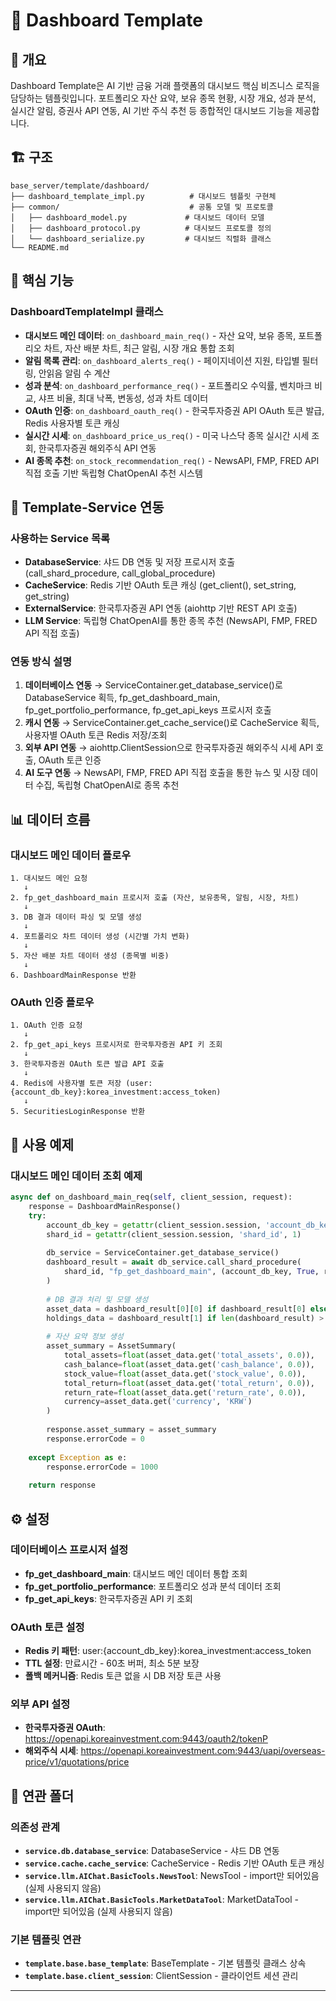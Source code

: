# 📁 Dashboard Template

## 📌 개요
Dashboard Template은 AI 기반 금융 거래 플랫폼의 대시보드 핵심 비즈니스 로직을 담당하는 템플릿입니다. 포트폴리오 자산 요약, 보유 종목 현황, 시장 개요, 성과 분석, 실시간 알림, 증권사 API 연동, AI 기반 주식 추천 등 종합적인 대시보드 기능을 제공합니다.

## 🏗️ 구조
```
base_server/template/dashboard/
├── dashboard_template_impl.py          # 대시보드 템플릿 구현체
├── common/                             # 공통 모델 및 프로토콜
│   ├── dashboard_model.py             # 대시보드 데이터 모델
│   ├── dashboard_protocol.py          # 대시보드 프로토콜 정의
│   └── dashboard_serialize.py         # 대시보드 직렬화 클래스
└── README.md                          
```

## 🔧 핵심 기능

### **DashboardTemplateImpl 클래스**
- **대시보드 메인 데이터**: `on_dashboard_main_req()` - 자산 요약, 보유 종목, 포트폴리오 차트, 자산 배분 차트, 최근 알림, 시장 개요 통합 조회
- **알림 목록 관리**: `on_dashboard_alerts_req()` - 페이지네이션 지원, 타입별 필터링, 안읽음 알림 수 계산
- **성과 분석**: `on_dashboard_performance_req()` - 포트폴리오 수익률, 벤치마크 비교, 샤프 비율, 최대 낙폭, 변동성, 성과 차트 데이터
- **OAuth 인증**: `on_dashboard_oauth_req()` - 한국투자증권 API OAuth 토큰 발급, Redis 사용자별 토큰 캐싱
- **실시간 시세**: `on_dashboard_price_us_req()` - 미국 나스닥 종목 실시간 시세 조회, 한국투자증권 해외주식 API 연동
- **AI 종목 추천**: `on_stock_recommendation_req()` - NewsAPI, FMP, FRED API 직접 호출 기반 독립형 ChatOpenAI 추천 시스템

## 🔄 Template-Service 연동

### **사용하는 Service 목록**
- **DatabaseService**: 샤드 DB 연동 및 저장 프로시저 호출 (call_shard_procedure, call_global_procedure)
- **CacheService**: Redis 기반 OAuth 토큰 캐싱 (get_client(), set_string, get_string)
- **ExternalService**: 한국투자증권 API 연동 (aiohttp 기반 REST API 호출)
- **LLM Service**: 독립형 ChatOpenAI를 통한 종목 추천 (NewsAPI, FMP, FRED API 직접 호출)

### **연동 방식 설명**
1. **데이터베이스 연동** → ServiceContainer.get_database_service()로 DatabaseService 획득, fp_get_dashboard_main, fp_get_portfolio_performance, fp_get_api_keys 프로시저 호출
2. **캐시 연동** → ServiceContainer.get_cache_service()로 CacheService 획득, 사용자별 OAuth 토큰 Redis 저장/조회
3. **외부 API 연동** → aiohttp.ClientSession으로 한국투자증권 해외주식 시세 API 호출, OAuth 토큰 인증
4. **AI 도구 연동** → NewsAPI, FMP, FRED API 직접 호출을 통한 뉴스 및 시장 데이터 수집, 독립형 ChatOpenAI로 종목 추천

## 📊 데이터 흐름

### **대시보드 메인 데이터 플로우**
```
1. 대시보드 메인 요청
   ↓
2. fp_get_dashboard_main 프로시저 호출 (자산, 보유종목, 알림, 시장, 차트)
   ↓
3. DB 결과 데이터 파싱 및 모델 생성
   ↓
4. 포트폴리오 차트 데이터 생성 (시간별 가치 변화)
   ↓
5. 자산 배분 차트 데이터 생성 (종목별 비중)
   ↓
6. DashboardMainResponse 반환
```

### **OAuth 인증 플로우**
```
1. OAuth 인증 요청
   ↓
2. fp_get_api_keys 프로시저로 한국투자증권 API 키 조회
   ↓
3. 한국투자증권 OAuth 토큰 발급 API 호출
   ↓
4. Redis에 사용자별 토큰 저장 (user:{account_db_key}:korea_investment:access_token)
   ↓
5. SecuritiesLoginResponse 반환
```

## 🚀 사용 예제

### **대시보드 메인 데이터 조회 예제**
```python
async def on_dashboard_main_req(self, client_session, request):
    response = DashboardMainResponse()
    try:
        account_db_key = getattr(client_session.session, 'account_db_key', 0)
        shard_id = getattr(client_session.session, 'shard_id', 1)
        
        db_service = ServiceContainer.get_database_service()
        dashboard_result = await db_service.call_shard_procedure(
            shard_id, "fp_get_dashboard_main", (account_db_key, True, request.chart_period)
        )
        
        # DB 결과 처리 및 모델 생성
        asset_data = dashboard_result[0][0] if dashboard_result[0] else {}
        holdings_data = dashboard_result[1] if len(dashboard_result) > 1 else []
        
        # 자산 요약 정보 생성
        asset_summary = AssetSummary(
            total_assets=float(asset_data.get('total_assets', 0.0)),
            cash_balance=float(asset_data.get('cash_balance', 0.0)),
            stock_value=float(asset_data.get('stock_value', 0.0)),
            total_return=float(asset_data.get('total_return', 0.0)),
            return_rate=float(asset_data.get('return_rate', 0.0)),
            currency=asset_data.get('currency', 'KRW')
        )
        
        response.asset_summary = asset_summary
        response.errorCode = 0
        
    except Exception as e:
        response.errorCode = 1000
    
    return response
```

## ⚙️ 설정

### **데이터베이스 프로시저 설정**
- **fp_get_dashboard_main**: 대시보드 메인 데이터 통합 조회
- **fp_get_portfolio_performance**: 포트폴리오 성과 분석 데이터 조회
- **fp_get_api_keys**: 한국투자증권 API 키 조회

### **OAuth 토큰 설정**
- **Redis 키 패턴**: user:{account_db_key}:korea_investment:access_token
- **TTL 설정**: 만료시간 - 60초 버퍼, 최소 5분 보장
- **폴백 메커니즘**: Redis 토큰 없을 시 DB 저장 토큰 사용

### **외부 API 설정**
- **한국투자증권 OAuth**: https://openapi.koreainvestment.com:9443/oauth2/tokenP
- **해외주식 시세**: https://openapi.koreainvestment.com:9443/uapi/overseas-price/v1/quotations/price

## 🔗 연관 폴더

### **의존성 관계**
- **`service.db.database_service`**: DatabaseService - 샤드 DB 연동
- **`service.cache.cache_service`**: CacheService - Redis 기반 OAuth 토큰 캐싱
- **`service.llm.AIChat.BasicTools.NewsTool`**: NewsTool - import만 되어있음 (실제 사용되지 않음)
- **`service.llm.AIChat.BasicTools.MarketDataTool`**: MarketDataTool - import만 되어있음 (실제 사용되지 않음)

### **기본 템플릿 연관**
- **`template.base.base_template`**: BaseTemplate - 기본 템플릿 클래스 상속
- **`template.base.client_session`**: ClientSession - 클라이언트 세션 관리

---
